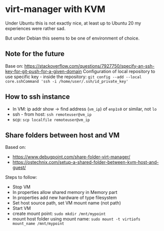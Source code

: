 # virt-manager with KVM

Under Ubuntu this is not exactly nice, at least up to Ubuntu 20 my experiences were rather sad.

But under Debian this seems to be one of environment of choice.

## Note for the future
Base on: https://stackoverflow.com/questions/7927750/specify-an-ssh-key-for-git-push-for-a-given-domain
Configuration of local repository to use specific key - inside the repository: `git config --add --local core.sshCommand 'ssh -i /home/user/.ssh/id_private_key'`


## How to ssh instance
* In VM: ip addr show -> find address (`vm_ip`) of `enp1s0` or similar, not `lo`
* ssh - from host: `ssh remoteuser@vm_ip`
* scp: `scp localfile remoteuser@vm_ip`

## Share folders between host and VM
Based on:
* https://www.debugpoint.com/share-folder-virt-manager/
* https://ostechnix.com/setup-a-shared-folder-between-kvm-host-and-guest/

Steps to follow:
* Stop VM
* In properties allow shared memory in Memory part
* In properties add new hardware of type filesystem
* Set host source path, set VM mount name (not path)
* Start VM
* create mount point: `sudo mkdir /mnt/mypoint`
* mount host folder using mount name: `sudo mount -t virtiofs mount_name /mnt/mypoint`
